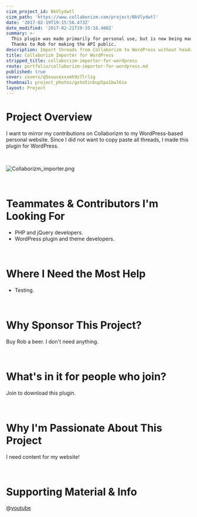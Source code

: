 ```yaml
---
cizm_project_id: BkVlydwtl
cizm_path: 'https://www.collaborizm.com/project/BkVlydwtl'
date: '2017-02-19T19:15:56.473Z'
date_modified: '2017-02-21T19:35:18.460Z'
summary: >-
  This plugin was made primarily for personal use, but is now being made public.
  Thanks to Rob for making the API public.
description: Import threads from Collaborizm to WordPress without headaches.
title: Collaborizm Importer for WordPress
stripped_title: collaborizm-importer-for-wordpress
route: portfolio/collaborizm-importer-for-wordpress.md
published: true
cover: covers/q5xuucexxxmh9z7lrlig
thumbnail: project_photos/gxte5inbup5pa1bwl6io
layout: Project
---
```

# Project Overview
I want to mirror my contributions on Collaborizm to my WordPress-based personal website. Since I did not want to copy paste all threads, I made this plugin for WordPress.

&nbsp;

![Collaborizm_importer.png](czm://azaqyerd3buq0ecq8dyo)

&nbsp;

# Teammates & Contributors I'm Looking For
 * PHP and jQuery developers.
 * WordPress plugin and theme developers.

&nbsp;

# Where I Need the Most Help
* Testing.

&nbsp;

# Why Sponsor This Project?
Buy Rob a beer. I don't need anything.

&nbsp;

# What's in it for people who join?
Join to download this plugin.

&nbsp;

# Why I'm Passionate About This Project
I need content for my website!

&nbsp;

# Supporting Material & Info
@[youtube](​https://youtu.be/0hivkBTcDL8) 
 


